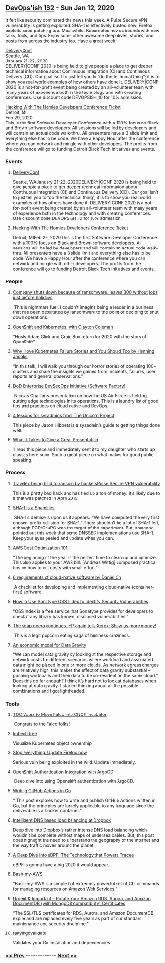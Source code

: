 ## [DevOps'ish 162](https://devopsish.com/162) - Sun Jan 12, 2020

It felt like security dominated the news this week. A Pulse Secure VPN vulnerability is getting exploited. SHA-1 is effectively busted now. Firefox exploits need patching too. Meanwhile, Kubernetes news abounds with new talks, tools, and tips. Enjoy some other awesome deep dives, stories, and posts from across the industry too. Have a great week!

<a href="https://www.deliveryconf.com/">DeliveryConf</a><br/>Seattle, WA<br/>January 21-22, 2020<br/>DELIVERY|CONF 2020 is being held to give people a place to get deeper technical information about Continuous Integration (CI) and Continuous Delivery (CD). Our goal isn’t to just tell you to “do the technical thing”; it is to show you real world examples of how others have done it. DELIVERY|CONF 2020 is a not-for-profit event being created by an all-volunteer team with many years of experience both in the technology and with creating conferences. Use discount code DEVOPSISH_10 for 10% admission.

<a href="https://www.eventbrite.com/e/hacking-with-the-homies-developers-conference-tickets-83203845943">Hacking With The Homies Developers Conference Ticket</a><br/>Detroit, MI<br/>Feb 29, 2020<br/>This is the first Software Developer Conference with a 100% focus on Black and Brown software developers. All sessions will be led by developers and will contain an actual code walk-thru. All presenters have a 3 slide limit and everything else has to be code. We have a Happy Hour after the conference where you can network and mingle with other developers. The profits from the conference will go to funding Detroit Black Tech initiatives and events.

### Events

1. [DeliveryConf](https://www.deliveryconf.com/)

    Seattle, WAJanuary 21-22, 2020DELIVERY|CONF 2020 is being held to give people a place to get deeper technical information about Continuous Integration (CI) and Continuous Delivery (CD). Our goal isn’t to just tell you to “do the technical thing”; it is to show you real world examples of how others have done it. DELIVERY|CONF 2020 is a not-for-profit event being created by an all-volunteer team with many years of experience both in the technology and with creating conferences. Use discount code DEVOPSISH_10 for 10% admission.
1. [Hacking With The Homies Developers Conference Ticket](https://www.eventbrite.com/e/hacking-with-the-homies-developers-conference-tickets-83203845943)

    Detroit, MIFeb 29, 2020This is the first Software Developer Conference with a 100% focus on Black and Brown software developers. All sessions will be led by developers and will contain an actual code walk-thru. All presenters have a 3 slide limit and everything else has to be code. We have a Happy Hour after the conference where you can network and mingle with other developers. The profits from the conference will go to funding Detroit Black Tech initiatives and events.
### People

1. [Company shuts down because of ransomware, leaves 300 without jobs just before holidays](https://www.zdnet.com/article/company-shuts-down-because-of-ransomware-leaves-300-without-jobs-just-before-holidays/)

     This is nightmare fuel. I couldn’t imagine being a leader in a business that has been debilitated by ransomware to the point of deciding to shut down operations.
1. [OpenShift and Kubernetes, with Clayton Coleman](https://kubernetespodcast.com/episode/085-openshift-and-kubernetes/)

     “Hosts Adam Glick and Craig Box return for 2020 with the story of OpenShift”
1. [Why I love Kubernetes Failure Stories and You Should Too by Henning Jacobs](https://youtu.be/E0GBU8Q-VFY)

     “In this talk, I will walk you through our horror stories of operating 100+ clusters and share the insights we gained from incidents, failures, user reports and general observations.”
1. [DoD Enterprise DevSecOps Initiative (Software Factory)](https://devopsish.com/pdf/DoD-Enterprise-DevSecOps-Initiative-Keynote-v1.7.pdf)

     Nicolas Chaillan’s presentation on how the US Air Force is fielding cutting edge technologies in its operations. This is a laundry list of good tips and practices on cloud native and DevOps.
1. [4 lessons for sysadmins from The Unicorn Project](https://www.redhat.com/sysadmin/unicorn-project)

     This piece by Jason Hibbets is a sysadmin’s guide to getting things done well.
1. [What It Takes to Give a Great Presentation](https://hbr.org/2020/01/what-it-takes-to-give-a-great-presentation)

     I read this piece and immediately sent it to my daughter who starts up classes here soon. Such a great piece on what makes for good public speaking.
### Process

1. [Travelex being held to ransom by hackersPulse Secure VPN vulnerability](https://www.bbc.com/news/business-51017852)

     This is a pretty bad hack and has tied up a ton of money. It’s likely due to a  that was patched in April 2019.
1. [SHA-1 is a Shambles](https://sha-mbles.github.io/)

     SHA-1’s demise is upon us it appears. “We have computed the very first chosen-prefix collision for SHA-1.” There shouldn’t be a lot of SHA-1 left, although PGP/GnuPG was the target of the experiment. But, someone pointed out this week that some DNSSEC implementations use SHA-1. Keep your eyes peeled and update when you can.
1. [AWS Cost Optimization 101](https://cloudonaut.io/aws-cost-optimization-101/)

     “The beginning of the year is the perfect time to clean up and optimize. This also applies to your AWS bill. [Andreas Wittig] composed practical tips on how to cut costs with small effort.”
1. [6 requirements of cloud-native software by Daniel Oh](https://opensource.com/article/20/1/cloud-native-software)

     A checklist for developing and implementing cloud-native (container-first) software.
1. [How to Use Sonatype OSS Index to Identify Security Vulnerabilities](https://blog.sonatype.com/how-to-use-sonatype-oss-index-to-identify-security-vulnerabilities)

     “OSS Index is a free service that Sonatype provides for developers to check if any library has known, disclosed vulnerabilities.”
1. [The soap opera continues. HP again tells Xerox: Show us more money!](https://www.theregister.co.uk/2020/01/09/the_soap_opera_continues_hp_again_tells_xerox_to_show_me_more_money/)

     This is a legit popcorn eating saga of business craziness.
1. [An economic model for Data Gravity](http://blog.thestateofme.com/2020/01/03/an-economic-model-for-data-gravity/)

     “We can model data gravity by looking at the respective storage and network costs for different scenarios where workload and associated data might be placed in one or more clouds. As network egress charges are relatively high, this makes the effect of data gravity substantial – pushing workloads and their data to be co-resident on the same cloud.” Does this go far enough? I think it’s hard not to look at databases when looking at data gravity. I started thinking about all the possible combinations and I got lightheaded.
### Tools

1. [TOC Votes to Move Falco into CNCF Incubator](https://www.cncf.io/blog/2020/01/08/toc-votes-to-move-falco-into-cncf-incubator/)

     Congrats to the Falco folks!
1. [kubectl tree](https://ahmet.im/blog/kubectl-tree/)

     Visualize Kubernetes object ownership
1. [Stop everything. Update Firefox now](https://www.grahamcluley.com/stop-everything-update-firefox-now/)

     Serious vuln being exploited in the wild. Update immediately.
1. [OpenShift Authentication Integration with ArgoCD](https://blog.openshift.com/openshift-authentication-integration-with-argocd/)

     Deep dive into using Openshift authentication with ArgoCD.
1. [Writing GitHub Actions in Go](https://www.sethvargo.com/writing-github-actions-in-go/)

     “ This post explores how to write and publish GitHub Actions written in Go, but the principles are largely applicable to any language since the deliverable is a Docker container.”
1. [Intelligent DNS based load balancing at Dropbox](https://blogs.dropbox.com/tech/2020/01/intelligent-dns-based-load-balancing-at-dropbox/)

     Deep dive into Dropbox’s rather intense DNS load balancing which wouldn’t be complete without maps of undersea cables. But, this post does highlight the need to understand the geography of the internet and the way traffic moves around the planet.
1. [A Deep Dive into eBPF: The Technology that Powers Tracee](https://blog.aquasec.com/intro-ebpf-tracing-containers)

     eBPF is gonna have a big 2020 it would appear.
1. [Bash-my-AWS](https://bash-my-aws.org/)

     “Bash-my-AWS is a simple but extremely powerful set of CLI commands for managing resources on Amazon Web Services.”
1. [Urgent & Important – Rotate Your Amazon RDS, Aurora, and Amazon DocumentDB (with MongoDB compatibility) Certificates](https://aws.amazon.com/blogs/aws/urgent-important-rotate-your-amazon-rds-aurora-and-documentdb-certificates/)

     “The SSL/TLS certificates for RDS, Aurora, and Amazon DocumentDB expire and are replaced every five years as part of our standard maintenance and security discipline.”
1. [rakyll/govalidate](https://github.com/rakyll/govalidate)

     Validates your Go installation and dependencies

### [ << Prev ](devopsweekly-161.md) ------------- [ Next >> ](devopsweekly-163.md)